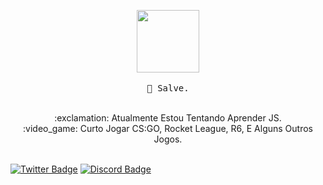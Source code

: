 <p align="center">
  <img src="https://cdn.discordapp.com/attachments/759159585365295169/759166058455105556/FOS.gif" width="100px">
   <br><br>
  <samp>
    👋 Salve.
  </samp>
</p>
  
<p align="center">
  <br>:exclamation: Atualmente Estou Tentando Aprender JS.
  <br>:video_game: Curto Jogar CS:GO, Rocket League, R6, E Alguns Outros Jogos.
  <br><br>
</p>

[![Twitter Badge](https://img.shields.io/badge/-@danielboelhower-FFA568?style=flat-rounded&labelColor=FFA568&logo=twitter&logoColor=202020&link=https://twitter.com/danielboelhower)](https://twitter.com/danielboelhower) 
[![Discord Badge](https://img.shields.io/badge/-Source%20Open%20Source-121419?style=flat-square&logo=Discord&logoColor=4ED4FF&link=https://discord.gg/SUYfBgE)](https://discord.gg/SUYfBgE)
